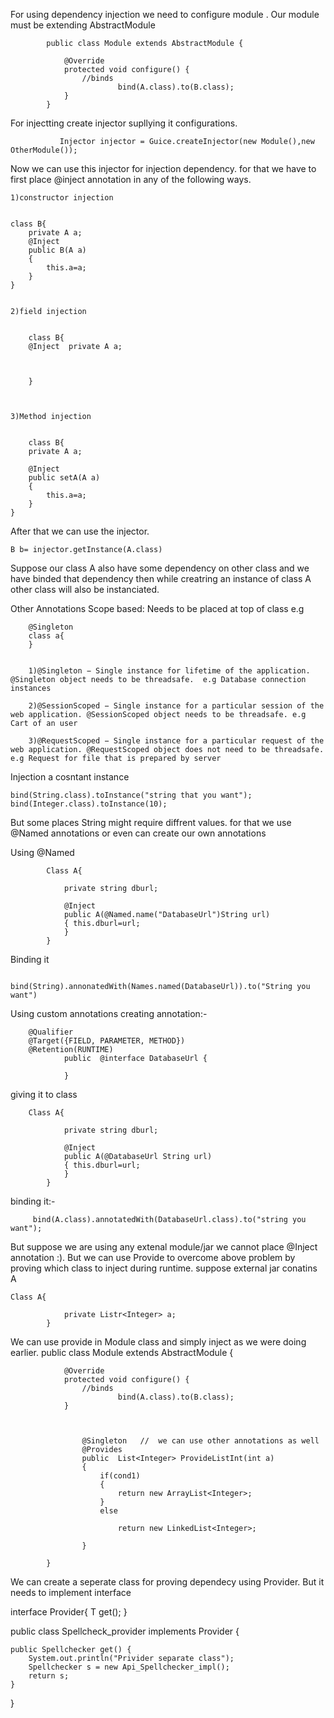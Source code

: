 For using dependency injection we need to configure module . Our module must be extending AbstractModule


			public class Module extends AbstractModule {
			    
			    @Override
			    protected void configure() {
			    	//binds 
			    	        bind(A.class).to(B.class);
			    } 
			}

For injectting create injector supllying it configurations.
		       
		       
		       Injector injector = Guice.createInjector(new Module(),new OtherModule());
Now we can use this injector for injection dependency.
for that we have to first place @inject annotation in any of the following ways.

	1)constructor injection


	class B{
		private A a;
		@Inject  
		public B(A a)
		{
			this.a=a;
		}
	}


	2)field injection
	

		class B{
		@Inject  private A a;
		


		}



	3)Method injection
	

		class B{
		private A a;

		@Inject  
		public setA(A a)
		{
			this.a=a;
		}
	}
		
After that we can use the injector.
	

	B b= injector.getInstance(A.class)


Suppose our class A also have some dependency on other class and we have binded that dependency then while creatring an instance of class A other class will also be instanciated.


Other Annotations
Scope based: Needs to be placed at top of class e.g
		
		@Singleton
		class a{
		}

	
		1)@Singleton − Single instance for lifetime of the application. @Singleton object needs to be threadsafe.  e.g Database connection instances

		2)@SessionScoped − Single instance for a particular session of the web application. @SessionScoped object needs to be threadsafe. e.g Cart of an user

		3)@RequestScoped − Single instance for a particular request of the web application. @RequestScoped object does not need to be threadsafe. e.g Request for file that is prepared by server



Injection a cosntant instance
	

	bind(String.class).toInstance("string that you want");
	bind(Integer.class).toInstance(10);

But some places String might require diffrent values. for that we use @Named annotations or even can create our own annotations

Using @Named

	

			Class A{
				
				private string dburl;

				@Inject
				public A(@Named.name("DatabaseUrl")String url)
				{ this.dburl=url;	
				}
			}

	
Binding it 	
			
			 bind(String).annonatedWith(Names.named(DatabaseUrl)).to("String you want")

Using custom annotations
	 creating annotation:-
		

		@Qualifier
		@Target({FIELD, PARAMETER, METHOD})
		@Retention(RUNTIME)
				public  @interface DatabaseUrl {
				
				}

giving it  to class
		

		Class A{
				
				private string dburl;

				@Inject
				public A(@DatabaseUrl String url)
				{ this.dburl=url;	
				}
			}

binding it:-
		


		 bind(A.class).annotatedWith(DatabaseUrl.class).to("string you want");
	

But suppose we are using any extenal module/jar we cannot place @Inject annotation :).
But we can use Provide to overcome above problem by proving which class to inject during runtime.
	suppose external jar conatins A
	
	

	Class A{
				
				private Listr<Integer> a;
			}

We can use provide in Module class and simply inject as we were doing earlier.
				public class Module extends AbstractModule {
			    
	

			    @Override
			    protected void configure() {
			    	//binds 
			    	        bind(A.class).to(B.class);
			    } 

	

			        @Singleton   //  we can use other annotations as well
				    @Provides
				    public  List<Integer> ProvideListInt(int a)
				    {
				    	if(cond1)
				    	{
				    		return new ArrayList<Integer>;
				    	}
				    	else

				    		return new LinkedList<Integer>;

				    }

			}

We can create a seperate class for proving dependecy using Provider. But it needs to implement interface


interface Provider<T>{
	T get();
	}
	

public class Spellcheck_provider implements Provider<Spellchecker> {


    public Spellchecker get() {
        System.out.println("Privider separate class");
        Spellchecker s = new Api_Spellchecker_impl();
        return s;
    }
}


